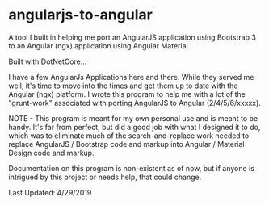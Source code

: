 # angularjs-to-angular
A tool I built in helping me port an AngularJS application using Bootstrap 3 to an Angular (ngx) application using Angular Material.

Built with DotNetCore...

I have a few AngularJs Applications here and there. While they served me well, it's time to move into the times and get them up to date with the Angular (ngx) platform. I wrote this program to help me with a lot of the "grunt-work" associated with porting AngularJS to Angular (2/4/5/6/xxxxx).

NOTE - This program is meant for my own personal use and is meant to be handy. It's far from perfect, but did a good job with what I designed it to do, which was to eliminate much of the search-and-replace work needed to replace AngularJS / Bootstrap code and markup into Angular / Material Design code and markup.

Documentation on this program is non-existent as of now, but if anyone is intrigued by this project or needs help, that could change.

Last Updated: 4/29/2019
